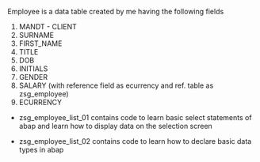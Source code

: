 Employee is a data table created by me having the following fields 

1. MANDT - CLIENT 
2. SURNAME
3. FIRST_NAME
4. TITLE 
5. DOB 
6. INITIALS
7. GENDER 
8. SALARY (with reference field as ecurrency and ref. table as zsg_employee)
9. ECURRENCY 

* zsg_employee_list_01 contains code to learn basic select statements of abap and learn how to display data on the selection      screen 

* zsg_employee_list_02 contains code to learn how to declare basic data types in abap
